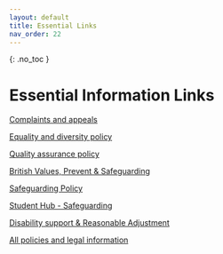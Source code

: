 ```yaml
---
layout: default
title: Essential Links
nav_order: 22
---
```


{: .no_toc }

# Essential Information Links
 
[Complaints and appeals](https://students.solent.ac.uk/studying/complaints-and-appeals)

[Equality and diversity policy
](https://www.solent.ac.uk/about/our-policies-and-legal-information/our-policies/equality-diversity-policy)

[Quality assurance policy](https://www.solent.ac.uk/about/our-policies-and-legal-information/our-policies/quality-assurance-policy)

[British Values, Prevent & Safeguarding](https://martinsolent.github.io/comp_dashboard/docs/apprenticeships/child_11.html)

[Safeguarding Policy](info/safeguarding-policy.pdf)

[Student Hub - Safeguarding](https://students.solent.ac.uk/student-hub/safeguarding)

[Disability support & Reasonable Adjustment](https://www.solent.ac.uk/studying-at-solent/student-support/disability-support)

[All policies and legal information](https://www.solent.ac.uk/about/our-policies-and-legal-information)

